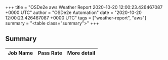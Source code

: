 +++
title = "OSDe2e aws Weather Report 2020-10-20 12:00:23.426467087 +0000 UTC"
author = "OSDe2e Automation"
date = "2020-10-20 12:00:23.426467087 +0000 UTC"
tags = ["weather-report", "aws"]
summary = "<table class=\"summary\"></table>"
+++
## Summary

| Job Name | Pass Rate | More detail |
|----------|-----------|-------------|




